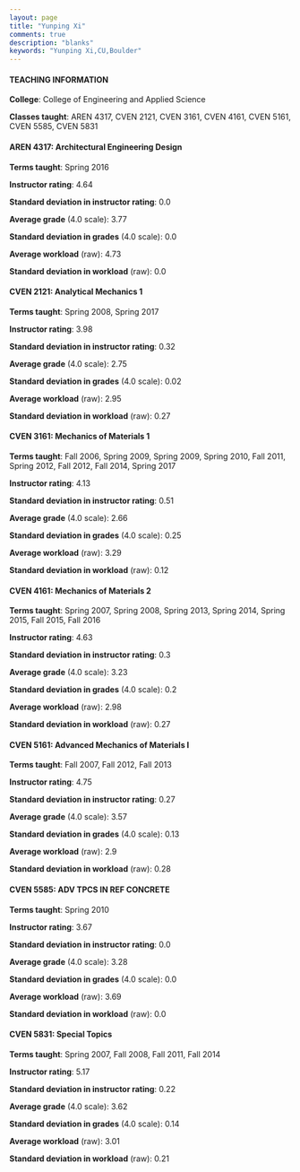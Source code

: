 ```yaml
---
layout: page
title: "Yunping Xi" 
comments: true
description: "blanks"
keywords: "Yunping Xi,CU,Boulder"
---
```

<head>
<script src="https://ajax.googleapis.com/ajax/libs/jquery/2.1.3/jquery.min.js"></script>
<script src="https://dl.dropboxusercontent.com/s/pc42nxpaw1ea4o9/highcharts.js?dl=0"></script>
<!-- <script src="../assets/js/highcharts.js"></script> -->
<style type="text/css">@font-face {
	font-family: "Bebas Neue";
	src: url(https://www.filehosting.org/file/details/544349/BebasNeue Regular.otf) format("opentype");
	}
	h1.Bebas { 
		font-family: "Bebas Neue", Verdana, Tahoma;
	}
</style>
</head>
	   
#### TEACHING INFORMATION

**College**: College of Engineering and Applied Science

**Classes taught**: AREN 4317, CVEN 2121, CVEN 3161, CVEN 4161, CVEN 5161, CVEN 5585, CVEN 5831

#### AREN 4317: Architectural Engineering Design

**Terms taught**: Spring 2016

**Instructor rating**: 4.64

**Standard deviation in instructor rating**: 0.0

**Average grade** (4.0 scale): 3.77

**Standard deviation in grades** (4.0 scale): 0.0

**Average workload** (raw): 4.73

**Standard deviation in workload** (raw): 0.0

#### CVEN 2121: Analytical Mechanics 1

**Terms taught**: Spring 2008, Spring 2017

**Instructor rating**: 3.98

**Standard deviation in instructor rating**: 0.32

**Average grade** (4.0 scale): 2.75

**Standard deviation in grades** (4.0 scale): 0.02

**Average workload** (raw): 2.95

**Standard deviation in workload** (raw): 0.27

#### CVEN 3161: Mechanics of Materials 1

**Terms taught**: Fall 2006, Spring 2009, Spring 2009, Spring 2010, Fall 2011, Spring 2012, Fall 2012, Fall 2014, Spring 2017

**Instructor rating**: 4.13

**Standard deviation in instructor rating**: 0.51

**Average grade** (4.0 scale): 2.66

**Standard deviation in grades** (4.0 scale): 0.25

**Average workload** (raw): 3.29

**Standard deviation in workload** (raw): 0.12

#### CVEN 4161: Mechanics of Materials 2

**Terms taught**: Spring 2007, Spring 2008, Spring 2013, Spring 2014, Spring 2015, Fall 2015, Fall 2016

**Instructor rating**: 4.63

**Standard deviation in instructor rating**: 0.3

**Average grade** (4.0 scale): 3.23

**Standard deviation in grades** (4.0 scale): 0.2

**Average workload** (raw): 2.98

**Standard deviation in workload** (raw): 0.27

#### CVEN 5161: Advanced Mechanics of Materials I

**Terms taught**: Fall 2007, Fall 2012, Fall 2013

**Instructor rating**: 4.75

**Standard deviation in instructor rating**: 0.27

**Average grade** (4.0 scale): 3.57

**Standard deviation in grades** (4.0 scale): 0.13

**Average workload** (raw): 2.9

**Standard deviation in workload** (raw): 0.28

#### CVEN 5585: ADV TPCS IN REF CONCRETE

**Terms taught**: Spring 2010

**Instructor rating**: 3.67

**Standard deviation in instructor rating**: 0.0

**Average grade** (4.0 scale): 3.28

**Standard deviation in grades** (4.0 scale): 0.0

**Average workload** (raw): 3.69

**Standard deviation in workload** (raw): 0.0

#### CVEN 5831: Special Topics

**Terms taught**: Spring 2007, Fall 2008, Fall 2011, Fall 2014

**Instructor rating**: 5.17

**Standard deviation in instructor rating**: 0.22

**Average grade** (4.0 scale): 3.62

**Standard deviation in grades** (4.0 scale): 0.14

**Average workload** (raw): 3.01

**Standard deviation in workload** (raw): 0.21

